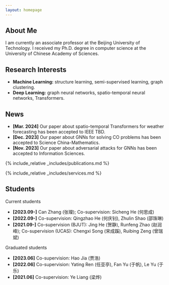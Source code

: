 ```yaml
---
layout: homepage
---
```


## About Me

I am currently an associate professor at the Beijing University of Technology. I received my Ph.D. degree in computer science at the University of Chinese Academy of Sciences.

## Research Interests

- **Machine Learning:** structure learning, semi-supervised learning, graph clustering.
- **Deep Learning:** graph neural networks, spatio-temporal neural networks, Transformers.

## News

- **[Mar. 2024]** Our paper about spatio-temporal Transformers for weather forecasting has been accepted to IEEE TBD.
- **[Dec. 2023]** Our paper about GNNs for solving CO problems has been accepted to Science China-Mathematics.
- **[Nov. 2023]** Our paper about adversarial attacks for GNNs has been accepted to Information Sciences.


{% include_relative _includes/publications.md %}

{% include_relative _includes/services.md %}


## Students
Current students
- **[2023.09-]** Can Zhang (张璨); Co-supervision: Sicheng He (何思成) 
- **[2022.09-]** Co-supervision: Qingzhao He (何庆钊), Zhulin Shao (邵珠琳) 
- **[2021.09-]** Co-supervision (BJUT): Jing He (贺静), Runfeng Zhao (赵润峰); Co-supervision (UCAS): Chengxi Song (宋成蹊), Ruibing Zeng (曾瑞斌)

Graduated students
- **[2023.06]** Co-supervision: Hao Jia (贾浩) 
- **[2022.06]** Co-supervision: Yating Ren (任亚亭), Fan Yu (于帆), Le Yu (于乐)
- **[2021.06]** Co-supervision: Ye Liang (梁烨) 
